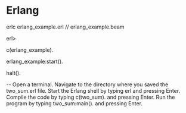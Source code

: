 # Erlang

erlc erlang_example.erl
// erlang_example.beam

erl>

c(erlang_example).

erlang_example:start().

halt().

--
Open a terminal.
Navigate to the directory where you saved the two_sum.erl file.
Start the Erlang shell by typing erl and pressing Enter.
Compile the code by typing c(two_sum). and pressing Enter.
Run the program by typing two_sum:main(). and pressing Enter.